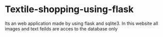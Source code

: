 # Textile-shopping-using-flask
Its an web application made by using flask and sqlite3.
In this website all images and text feilds are acces to the database only
